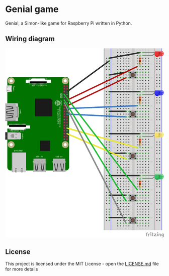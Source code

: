 # Genial game
Genial, a Simon-like game for Raspberry Pi written in Python.
## Wiring diagram
![](images/genialgame_bb.png)
## License
This project is licensed under the MIT License - open the [LICENSE.md](https://github.com/LFuciarelli/genial-game/blob/master/LICENSE.md) file for more details
